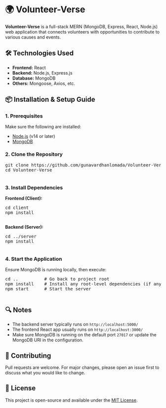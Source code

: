 <div>

  <h1>🌍 Volunteer-Verse</h1>

  <p><strong>Volunteer-Verse</strong> is a full-stack MERN (MongoDB, Express, React, Node.js) web application that connects volunteers with opportunities to contribute to various causes and events.</p>

  <h2>🛠️ Technologies Used</h2>
  <ul>
    <li><strong>Frontend:</strong> React</li>
    <li><strong>Backend:</strong> Node.js, Express.js</li>
    <li><strong>Database:</strong> MongoDB</li>
    <li><strong>Others:</strong> Mongoose, Axios, etc.</li>
  </ul>

  <h2>📦 Installation & Setup Guide</h2>

  <h3>1. Prerequisites</h3>
  <p>Make sure the following are installed:</p>
  <ul>
    <li><a href="https://nodejs.org/" target="_blank">Node.js</a> (v14 or later)</li>
    <li><a href="https://www.mongodb.com/try/download/community" target="_blank">MongoDB</a></li>
  </ul>

  <h3>2. Clone the Repository</h3>
  <pre>
git clone https://github.com/gunavardhanlomada/Volunteer-Verse
cd Volunteer-Verse
  </pre>

  <h3>3. Install Dependencies</h3>

  <p><strong>Frontend (Client):</strong></p>
  <pre>
cd client
npm install
  </pre>

  <p><strong>Backend (Server):</strong></p>
  <pre>
cd ../server
npm install
  </pre>

  <h3>4. Start the Application</h3>
  <p>Ensure MongoDB is running locally, then execute:</p>
  <pre>
cd ..          # Go back to project root
npm install    # Install any root-level dependencies (if any)
npm start      # Start the server
  </pre>

  <h2>🔍 Notes</h2>
  <ul>
    <li>The backend server typically runs on <code>http://localhost:5000/</code></li>
    <li>The frontend React app usually runs on <code>http://localhost:3000/</code></li>
    <li>Make sure MongoDB is running on the default port <code>27017</code> or update the MongoDB URI in the configuration.</li>
  </ul>

  <h2>🤝 Contributing</h2>
  <p>Pull requests are welcome. For major changes, please open an issue first to discuss what you would like to change.</p>

  <h2>📄 License</h2>
  <p>This project is open-source and available under the <a href="https://github.com/gunavardhanlomada/Volunteer-Verse/blob/main/LICENSE" target="_blank">MIT License</a>.</p>

</div>
